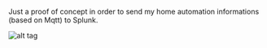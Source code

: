 Just a proof of concept in order to send my home automation informations (based on Mqtt) to Splunk.

![alt tag](https://raw.github.com/dakiri/DakiriMqttModularInput/master/screenshot.png)